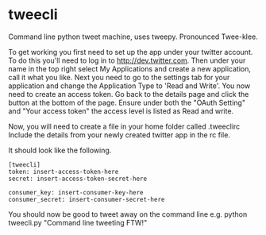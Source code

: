 tweecli
=======

Command line python tweet machine, uses tweepy.
Pronounced Twee-klee.

To get working you first need to set up the app under your twitter account.
To do this you'll need to log in to http://dev.twitter.com. Then under your
name in the top right select My Applications and create a new application,
call it what you like.
Next you need to go to the settings tab for your application and change the
Application Type to 'Read and Write'.
You now need to create an access token. Go back to the details page and
click the button at the bottom of the page.
Ensure under both the "OAuth Setting" and "Your access token" the access
level is listed as Read and write.

Now, you will need to create a file in your home folder called .tweeclirc
Include the details from your newly created twitter app in the rc file.

It should look like the following.


    [tweecli]
    token: insert-access-token-here
    secret: insert-access-token-secret-here 

    consumer_key: insert-consumer-key-here
    consumer_secret: insert-consumer-secret-here 

You should now be good to tweet away on the command line
e.g. python tweecli.py "Command line tweeting FTW!"
